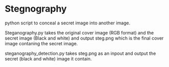 # Stegnography
python script to conceal a secret image into another image.

Steganography.py takes the original cover image (RGB format) and the secret image (Black and white) and output steg.png which is the final cover image contaning the secret image.

steganography_detection.py takes steg.png as an inpout and output the secret (black and white) image it contain.
